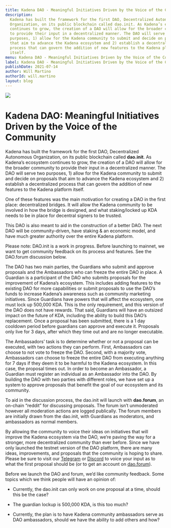 ```yaml
---
title: Kadena DAO - Meaningful Initiatives Driven by the Voice of the Community
description:
  Kadena has built the framework for the first DAO, Decentralized Autonomous
  Organization, on its public blockchain called dao.init. As Kadena’s ecosystem
  continues to grow, the creation of a DAO will allow for the broader community
  to provide their input in a decentralized manner. The DAO will serve two
  purposes, 1) allow for the Kadena community to submit and decide on proposals
  that aim to advance the Kadena ecosystem and 2) establish a decentralized
  process that can govern the addition of new features to the Kadena platform
  itself.
menu: Kadena DAO - Meaningful Initiatives Driven by the Voice of the Community
label: Kadena DAO - Meaningful Initiatives Driven by the Voice of the Community
publishDate: 2021-07-14
author: Will Martino
authorId: will.martino
layout: blog
---
```


![](/assets/blog/1_2K75Ibcik7gE_uvL0JM2eA.webp)

# Kadena DAO: Meaningful Initiatives Driven by the Voice of the Community

Kadena has built the framework for the first DAO, Decentralized Autonomous
Organization, on its public blockchain called **dao.init**. As Kadena’s
ecosystem continues to grow, the creation of a DAO will allow for the broader
community to provide their input in a decentralized manner. The DAO will serve
two purposes, 1) allow for the Kadena community to submit and decide on
proposals that aim to advance the Kadena ecosystem and 2) establish a
decentralized process that can govern the addition of new features to the Kadena
platform itself.

One of these features was the main motivation for creating a DAO in the first
place: decentralized bridges. It will allow the Kadena community to be involved
in how the bridge is designed, and what staking/locked up KDA needs to be in
place for decentral signers to be trusted.

This DAO is also meant to aid in the construction of a better DAO. The next DAO
will be community-driven, have staking & an economic model, and have much
greater authority over the entire Kadena platform.

Please note: DAO.init is a work in progress. Before launching to mainnet, we
want to get community feedback on its process and features. See the DAO.forum
discussion below.

The DAO has two main parties, the Guardians who submit and approve proposals and
the Ambassadors who can freeze the entire DAO in place. A Guardian is a
participant of the DAO who submits proposals for the improvement of Kadena’s
ecosystem. This includes adding features to the existing DAO for more
capabilities or submit proposals to use the DAO’s funds to increase Kadena’s
awareness such as community marketing initiatives. Since Guardians have powers
that will affect the ecosystem, one must lock up 500,000 KDA. This is the only
requirement, and this version of the DAO does not have rewards. That said,
Guardians will have an outsized impact on the future of KDA, including the
ability to build this DAO’s replacement. Once a proposal has been submitted,
there is a 1 day cooldown period before guardians can approve and execute it.
Proposals only live for 3 days, after which they time out and are no longer
executable.

The Ambassadors’ task is to determine whether or not a proposal can be executed,
with two actions they can perform. First, Ambassadors can choose to not vote to
freeze the DAO. Second, with a majority vote, Ambassadors can choose to freeze
the entire DAO from executing anything for 7 days if they deem it to be harmful
to the Kadena ecosystem. In this case, the proposal times out. In order to
become an Ambassador, a Guardian must register an individual as an Ambassador
into the DAO. By building the DAO with two parties with different roles, we have
set up a system to approve proposals that benefit the goal of our ecosystem and
its community.

To aid in the discussion process, the dao.init will launch with **dao.forum**,
an on-chain “reddit” for discussing proposals. The forum isn’t unmoderated
however all moderation actions are logged publically. The forum members are
initially drawn from the dao.init, with Guardians as moderators, and ambassadors
as normal members.

By allowing the community to voice their ideas on initiatives that will improve
the Kadena ecosystem via the DAO, we’re paving the way for a stronger, more
decentralized community than ever before. Since we have only launched the
testnet version of the DAO platform, there are many ideas, improvements, and
proposals that the community is hoping to share. Please be sure to visit our
[Telegram](https://t.me/kadena_io) or [Discord](https://discord.io/kadena) to
voice your input as to what the first proposal should be (or to get an account
on
[dao.forum](https://kadena-io.github.io/dao.init-frontend/?app=forum&topicId=0&ui=topics)).

Before we launch the DAO and forum, we’d like community feedback. Some topics
which we think people will have an opinion of:

- Currently, the dao.init can only work on one proposal at a time, should this
  be the case?

- The guardian lockup is 500,000 KDA, is this too much?

- Currently, the plan is to have Kadena community ambassadors serve as DAO
  ambassadors, should we have the ability to add others and how?
